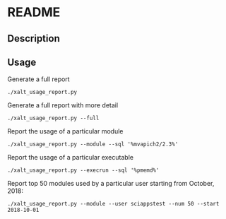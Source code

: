 # README
## Description

## Usage
Generate a full report
```
./xalt_usage_report.py
```
Generate a full report with more detail
```
./xalt_usage_report.py --full
``` 
Report the usage of a particular module 
```
./xalt_usage_report.py --module --sql '%mvapich2/2.3%'
```
Report the usage of a particular executable
```
./xalt_usage_report.py --execrun --sql '%pmemd%'
```
Report top 50 modules used by a particular user starting from October, 2018:
```
./xalt_usage_report.py --module --user sciappstest --num 50 --start 2018-10-01
```
